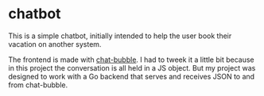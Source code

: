 # chatbot

This is a simple chatbot, initially intended to help the user book their vacation on another system.

The frontend is made with [chat-bubble](https://github.com/dmitrizzle/chat-bubble).  I had to tweek it a little bit because in this project the conversation is all held in a JS object. But my project was designed to work with a Go backend that serves and receives JSON to and from chat-bubble.
